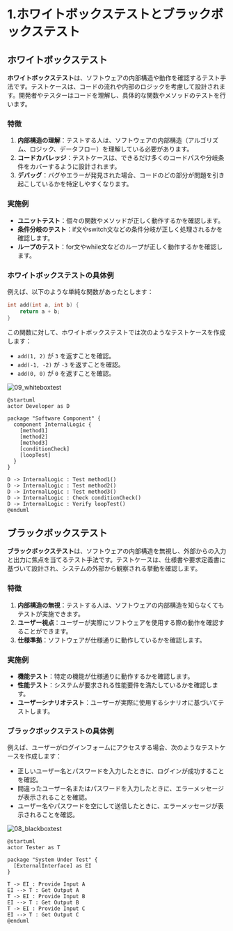 # 1.ホワイトボックステストとブラックボックステスト

## ホワイトボックステスト

**ホワイトボックステスト**は、ソフトウェアの内部構造や動作を確認するテスト手法です。テストケースは、コードの流れや内部のロジックを考慮して設計されます。開発者やテスターはコードを理解し、具体的な関数やメソッドのテストを行います。

### 特徴
1. **内部構造の理解**：テストする人は、ソフトウェアの内部構造（アルゴリズム、ロジック、データフロー）を理解している必要があります。
2. **コードカバレッジ**：テストケースは、できるだけ多くのコードパスや分岐条件をカバーするように設計されます。
3. **デバッグ**：バグやエラーが発見された場合、コードのどの部分が問題を引き起こしているかを特定しやすくなります。

### 実施例
- **ユニットテスト**：個々の関数やメソッドが正しく動作するかを確認します。
- **条件分岐のテスト**：if文やswitch文などの条件分岐が正しく処理されるかを確認します。
- **ループのテスト**：for文やwhile文などのループが正しく動作するかを確認します。

### ホワイトボックステストの具体例
例えば、以下のような単純な関数があったとします：

```cpp
int add(int a, int b) {
    return a + b;
}
```

この関数に対して、ホワイトボックステストでは次のようなテストケースを作成します：
- `add(1, 2)` が `3` を返すことを確認。
- `add(-1, -2)` が `-3` を返すことを確認。
- `add(0, 0)` が `0` を返すことを確認。

![09_whiteboxtest](https://github.com/user-attachments/assets/5b37e85e-0b85-428e-9e3c-1e01ce4e4274)

```plantuml
@startuml
actor Developer as D

package "Software Component" {
  component InternalLogic {
    [method1]
    [method2]
    [method3]
    [conditionCheck]
    [loopTest]
  }
}

D -> InternalLogic : Test method1()
D -> InternalLogic : Test method2()
D -> InternalLogic : Test method3()
D -> InternalLogic : Check conditionCheck()
D -> InternalLogic : Verify loopTest()
@enduml
```

## ブラックボックステスト

**ブラックボックステスト**は、ソフトウェアの内部構造を無視し、外部からの入力と出力に焦点を当てるテスト手法です。テストケースは、仕様書や要求定義書に基づいて設計され、システムの外部から観察される挙動を確認します。

### 特徴
1. **内部構造の無視**：テストする人は、ソフトウェアの内部構造を知らなくてもテストが実施できます。
2. **ユーザー視点**：ユーザーが実際にソフトウェアを使用する際の動作を確認することができます。
3. **仕様準拠**：ソフトウェアが仕様通りに動作しているかを確認します。

### 実施例
- **機能テスト**：特定の機能が仕様通りに動作するかを確認します。
- **性能テスト**：システムが要求される性能要件を満たしているかを確認します。
- **ユーザーシナリオテスト**：ユーザーが実際に使用するシナリオに基づいてテストします。

### ブラックボックステストの具体例
例えば、ユーザーがログインフォームにアクセスする場合、次のようなテストケースを作成します：
- 正しいユーザー名とパスワードを入力したときに、ログインが成功することを確認。
- 間違ったユーザー名またはパスワードを入力したときに、エラーメッセージが表示されることを確認。
- ユーザー名やパスワードを空にして送信したときに、エラーメッセージが表示されることを確認。

![08_blackboxtest](https://github.com/user-attachments/assets/d59c1b3b-6f0e-4187-96b7-955a49cc175a)

```plantuml
@startuml
actor Tester as T

package "System Under Test" {
  [ExternalInterface] as EI
}

T -> EI : Provide Input A
EI --> T : Get Output A
T -> EI : Provide Input B
EI --> T : Get Output B
T -> EI : Provide Input C
EI --> T : Get Output C
@enduml
```
